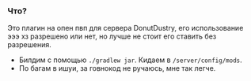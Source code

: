 ### Что?
Это плагин на опен пвп для сервера DonutDustry, его использование эээ хз разрешено или нет, но лучше не стоит его ставить без разрешения.
- Билдим с помощью `./gradlew jar`.
Кидаем в `/server/config/mods`.
- По багам в ишуи, за говнокод не ручаюсь, мне так легче.
